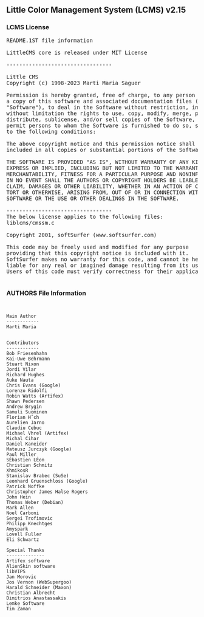## Little Color Management System (LCMS) v2.15

### LCMS License
<pre>
README.1ST file information

LittleCMS core is released under MIT License

---------------------------------

Little CMS
Copyright (c) 1998-2023 Marti Maria Saguer

Permission is hereby granted, free of charge, to any person obtaining
a copy of this software and associated documentation files (the
"Software"), to deal in the Software without restriction, including
without limitation the rights to use, copy, modify, merge, publish,
distribute, sublicense, and/or sell copies of the Software, and to
permit persons to whom the Software is furnished to do so, subject
to the following conditions:

The above copyright notice and this permission notice shall be
included in all copies or substantial portions of the Software.

THE SOFTWARE IS PROVIDED "AS IS", WITHOUT WARRANTY OF ANY KIND,
EXPRESS OR IMPLIED, INCLUDING BUT NOT LIMITED TO THE WARRANTIES OF
MERCHANTABILITY, FITNESS FOR A PARTICULAR PURPOSE AND NONINFRINGEMENT.
IN NO EVENT SHALL THE AUTHORS OR COPYRIGHT HOLDERS BE LIABLE FOR ANY
CLAIM, DAMAGES OR OTHER LIABILITY, WHETHER IN AN ACTION OF CONTRACT,
TORT OR OTHERWISE, ARISING FROM, OUT OF OR IN CONNECTION WITH THE
SOFTWARE OR THE USE OR OTHER DEALINGS IN THE SOFTWARE.

---------------------------------
The below license applies to the following files:
liblcms/cmssm.c

Copyright 2001, softSurfer (www.softsurfer.com)

This code may be freely used and modified for any purpose
providing that this copyright notice is included with it.
SoftSurfer makes no warranty for this code, and cannot be held
liable for any real or imagined damage resulting from its use.
Users of this code must verify correctness for their application.

</pre>

### AUTHORS File Information
```


Main Author
------------
Marti Maria


Contributors
------------
Bob Friesenhahn
Kai-Uwe Behrmann
Stuart Nixon
Jordi Vilar
Richard Hughes
Auke Nauta
Chris Evans (Google)
Lorenzo Ridolfi
Robin Watts (Artifex)
Shawn Pedersen
Andrew Brygin
Samuli Suominen
Florian Hˆch
Aurelien Jarno
Claudiu Cebuc
Michael Vhrel (Artifex)
Michal Cihar
Daniel Kaneider
Mateusz Jurczyk (Google)
Paul Miller
SÈbastien LÈon
Christian Schmitz
XhmikosR
Stanislav Brabec (SuSe)
Leonhard Gruenschloss (Google)
Patrick Noffke
Christopher James Halse Rogers
John Hein
Thomas Weber (Debian)
Mark Allen
Noel Carboni
Sergei Trofimovic
Philipp Knechtges
Amyspark
Lovell Fuller
Eli Schwartz

Special Thanks
--------------
Artifex software
AlienSkin software
libVIPS
Jan Morovic
Jos Vernon (WebSupergoo)
Harald Schneider (Maxon)
Christian Albrecht
Dimitrios Anastassakis
Lemke Software
Tim Zaman

```
